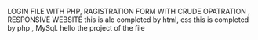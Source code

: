 LOGIN FILE WITH PHP, RAGISTRATION FORM WITH CRUDE OPATRATION , RESPONSIVE WEBSITE
this is alo completed by html, css
this is completed by php , MySql.
hello the project of the file
